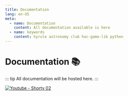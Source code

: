 ```yaml
---
title: Documentation
lang: en-US
meta:
  - name: Documentation
    content: All documentation available is here
  - name: keywords
    content: hyrule astronomy club hac-game-lib python 
---
```


# Documentation :books:


::: tip
All documentation will be hosted here.
:::

[![Youtube - Shorty 02](http://img.youtube.com/vi/TWOr1SamNV8/0.jpg)](https://www.youtube.com/watch?v=TWOr1SamNV8&list=PLm9K6GIbAQdnaS2Cxks9GfcWZu1fhFNUk&index=2&ab_channel=HyruleAstronomyClub "Youtube - Shorty 02")
